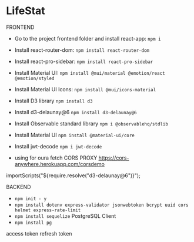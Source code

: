 # LifeStat

FRONTEND

- Go to the project frontend folder and install react-app:
  `npm i`
- Install react-router-dom:
  `npm install react-router-dom`

- Install react-pro-sidebar:
  `npm install react-pro-sidebar`

- Install Material UI:
  `npm install @mui/material @emotion/react @emotion/styled`

- Install Material UI Icons:
  `npm install @mui/icons-material`

- Install D3 library
  `npm install d3`

- Install d3-delaunay@6
  `npm install d3-delaunay@6`

- Install Observable standard library
  `npm i @observablehq/stdlib`

- Install Material UI
  `npm install @material-ui/core`

- Install jwt-decode
  `npm i jwt-decode`

- using for oura fetch
  CORS PROXY
  https://cors-anywhere.herokuapp.com/corsdemo

importScripts("${require.resolve("d3-delaunay@6")}");

BACKEND

- `npm init - y`
- `npm install dotenv express-validator jsonwebtoken bcrypt uuid cors helmet express-rate-limit`
- `npm install sequelize`
  PostgreSQL Client
- `npm install pg`

access token
refresh token
